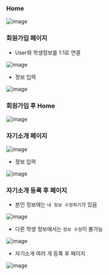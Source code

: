 ### Home

![image](https://user-images.githubusercontent.com/58651942/91462042-aeac8f80-e8c4-11ea-9a08-98930fee039c.png)


### 회원가입 페이지

- User와 학생정보를 1:1로 연결

![image](https://user-images.githubusercontent.com/58651942/91462113-c5eb7d00-e8c4-11ea-9116-70ee3b9e799b.png)

- 정보 입력

![image](https://user-images.githubusercontent.com/58651942/91462305-02b77400-e8c5-11ea-8892-577b61e08abb.png)

### 회원가입 후 Home

![image](https://user-images.githubusercontent.com/58651942/91462414-1b278e80-e8c5-11ea-9207-e752c633c67f.png)


### 자기소개 페이지 

![image](https://user-images.githubusercontent.com/58651942/91461925-8f156700-e8c4-11ea-97ab-9ca6273c0eee.png) 


- 정보 입력

![image](https://user-images.githubusercontent.com/58651942/91462530-3d211100-e8c5-11ea-9f2d-3450b2de3dfb.png)


### 자기소개 등록 후 페이지

- 본인 정보에는 `내 정보 수정하기`가 있음

![image](https://user-images.githubusercontent.com/58651942/91462574-4ad69680-e8c5-11ea-9cd9-5ecb9cfc91c4.png)

- 다른 학생 정보에서는 `정보 수정`이 불가능

![image](https://user-images.githubusercontent.com/58651942/91462723-78bbdb00-e8c5-11ea-97cb-593f95f64eb6.png)

- 자기소개 여러 개 등록 후 페이지

![image](https://user-images.githubusercontent.com/58651942/91462845-9d17b780-e8c5-11ea-9db6-21aeb67a1af4.png)
